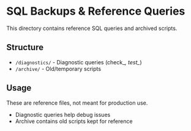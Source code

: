 # SQL Backups & Reference Queries

This directory contains reference SQL queries and archived scripts.

## Structure

- `/diagnostics/` - Diagnostic queries (check_*, test_*)
- `/archive/` - Old/temporary scripts

## Usage

These are reference files, not meant for production use.

- Diagnostic queries help debug issues
- Archive contains old scripts kept for reference
